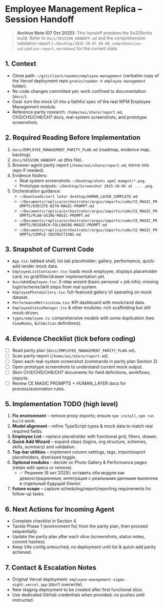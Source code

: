 # Employee Management Replica – Session Handoff

> **Archive Note (07 Oct 2025):** This handoff predates the 9o205nrhz build. Refer to `docs/SESSION_HANDOFF.md` and the comprehensive validation report (`~/Desktop/2025-10-07_09-00_comprehensive-validation-report.markdown`) for the current state.

## 1. Context
- Clone path: `~/git/client/naumen/employee-management` (verbatim copy of the Vercel deployment repo `granin/naumen` → `employee-management` folder).
- No code changes committed yet; work confined to documentation (`docs/`).
- Goal: turn the mock UI into a faithful spec of the real WFM Employee Management module.
- Reference parity research: `/home/oai/share/report.md`, CH3/CH5/CH6/CH7 docs, real-system screenshots, and prototype screenshots.

## 2. Required Reading Before Implementation
1. `docs/EMPLOYEE_MANAGEMENT_PARITY_PLAN.md` (roadmap, evidence map, backlog).
2. `docs/SESSION_HANDOFF.md` (this file).
3. Browser-agent parity report (`/home/oai/share/report.md`, mirror into repo if needed).
4. Evidence folders:
   - Real system screenshots: `~/Desktop/shots epml mamgnt/*.png`.
   - Prototype outputs: `~/Desktop/Screenshot 2025-10-05 at ... .png`.
5. Orchestration guidance:
   - `~/Downloads/sort later desktop/HUMAN_LAYER_COMPLETE.md`
   - `~/Documents/replica/orchestrator/argus/imports/code/CE_MAGIC_PROMPTS/EXECUTE-WITH-MAGIC-PROMPT.md`
   - `~/Documents/replica/orchestrator/argus/imports/code/CE_MAGIC_PROMPTS/PLAN-USING-MAGIC-PROMPT.md`
   - `~/Documents/replica/orchestrator/argus/imports/code/CE_MAGIC_PROMPTS/RESEARCH-FOLLOWING-MAGIC-PROMPT.md`
   - `~/Documents/replica/orchestrator/argus/imports/code/CE_MAGIC_PROMPTS/SIMPLE-INSTRUCTIONS.md`

## 3. Snapshot of Current Code
- `App.tsx`: tabbed shell; list tab placeholder; gallery, performance, quick-add render mock data.
- `EmployeeListContainer.tsx`: loads mock employee, displays placeholder card; no grid/filter/drawer implementation yet.
- `QuickAddEmployee.tsx`: 3-step wizard (basic personal + job info); missing login/scheme/skill steps from real system.
- `EmployeePhotoGallery.tsx`: full-featured gallery UI operating on mock dataset.
- `PerformanceMetricsView.tsx`: KPI dashboard with mock/rand data.
- `EmployeeStatusManager.tsx` & other modules: rich scaffolding but still mock-driven.
- `types/employee.ts`: comprehensive models with some duplication (two `ViewModes`, `BulkAction` definitions).

## 4. Evidence Checklist (tick before coding)
- [ ] Read parity plan (`docs/EMPLOYEE_MANAGEMENT_PARITY_PLAN.md`).
- [ ] Scan parity report (`/home/oai/share/report.md`).
- [ ] Open each real-system screenshot (commands in parity plan Section 2).
- [ ] Open prototype screenshots to understand current mock output.
- [ ] Skim CH3/CH5/CH6/CH7 documents for field definitions, workflows, imports.
- [ ] Review CE MAGIC PROMPTS + HUMAN_LAYER docs for process/automation rules.

## 5. Implementation TODO (high level)
1. **Fix environment** – remove proxy exports; ensure `npm install`, `npm run build` work.
2. **Model alignment** – refine TypeScript types & mock data to match real required fields.
3. **Employee List** – replace placeholder with functional grid, filters, drawer.
4. **Quick Add Wizard** – expand steps (logins, org structure, schemes, skills, summary) and validation.
5. **Top-bar utilities** – implement column settings, tags, import/export placeholders, dismissed toggle.
6. **Optional modules** – decide on Photo Gallery & Performance pages (retain with specs or remove).
   - ✅ Решение (6 окт 2025): оставить оба модуля как демонстрационные; интеграция с реальными данными вынесена в отдельный будущий бэклог.
7. **Future scope** – capture scheduling/report/reporting requirements for follow-up tasks.

## 6. Next Actions for Incoming Agent
- Complete checklist in Section 4.
- Tackle Phase 1 (environment fix) from the parity plan, then proceed sequentially.
- Update the parity plan after each slice (screenshots, status notes, commit hashes).
- Keep Vite config untouched; no deployment until list & quick-add parity achieved.

## 7. Contact & Escalation Notes
- Original Vercel deployment: `employee-management-sigma-eight.vercel.app` (don’t overwrite).
- New staging deployment to be created after first functional slice.
- Use dedicated GitHub credentials when provided; no pushes until instructed.
